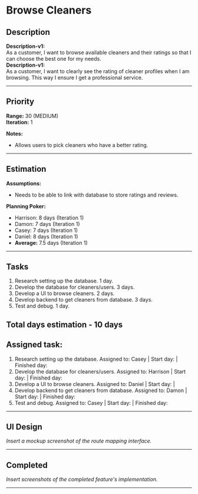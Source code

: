 # Browse Cleaners

## Description
**Description-v1:**  
As a customer, I want to browse available cleaners and their ratings so that I can choose the best one for my needs. <br>
**Description-v1:**  
As a customer, I want to clearly see the rating of cleaner profiles when I am browsing. This way I ensure I get a professional service.

---

## Priority
**Range:** 30 (MEDIUM)  
**Iteration:** 1  

**Notes:**  
- Allows users to pick cleaners who have a better rating.

---

## Estimation
**Assumptions:**  
- Needs to be able to link with database to store ratings and reviews.  

**Planning Poker:**  
- Harrison: 8 days (Iteration 1)  
- Damon: 7 days (Iteration 1)  
- Casey: 7 days (Iteration 1)
- Daniel: 8 days (Iteration 1)
- **Average:** 7.5 days (Iteration 1)

---

## Tasks
1. Research setting up the database. 1 day.
2. Develop the database for cleaners/users. 3 days.
3. Develop a UI to browse cleaners. 2 days.
4. Develop backend to get cleaners from database. 3 days.
5. Test and debug. 1 day.

Total days estimation - 10 days
---

## Assigned task:
1. Research setting up the database. Assigned to: Casey | Start day:  | Finished day:
2. Develop the database for cleaners/users. Assigned to: Harrison | Start day:  | Finished day:
3. Develop a UI to browse cleaners. Assigned to: Daniel | Start day:  | 
4. Develop backend to get cleaners from database. Assigned to: Damon | Start day:  | Finished day:
5. Test and debug. Assigned to: Casey | Start day:  | Finished day:

---

## UI Design
*Insert a mockup screenshot of the route mapping interface.*

---

## Completed
*Insert screenshots of the completed feature's implementation.*

---
